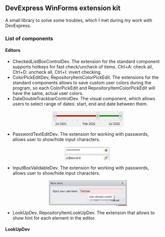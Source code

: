 ## DevExpress WinForms extension kit
  A small library to solve some troubles, which I met during my work with DevExpress.

### List of components
#### Editors
* CheckedListBoxControlDev. The extension for the standard component supports hotkeys for fast check/uncheck of items. Ctrl+A: check all, Ctrl+D: uncheck all, Ctrl+I: invert checking.
* ColorPickEditDev, RepositoryItemColorPickEdit. The extensions for the standard components allows to save custom user colors during the program, so each ColorPickEdit and RepositoryItemColorPickEdit will have the same, actual user colors.
* DateDoubleTrackbarControlDev. The visual component, which allows users to select range of dates: start, end and date between them. <p align="center"> <img src="DevExpressWinFormsExtension/Resources/Samples/DateDoubleTrackBarSample.jpg" width="230" align="center" title="Screenshot of the DateDoubleTrackbarControl"> </p>
* PasswordTextEditDev. The extension for working with passwords, allows user to show/hide input characters. <p align="center"> <img src="DevExpressWinFormsExtension/Resources/Samples/PasswordTextEditSample.jpg" width="150" align="center" title="Screenshot of the PasswordTextEdit"> </p>
* InputBoxValidableDev. The extension for working with passwords, allows user to show/hide input characters. <p align="center"> <img src="DevExpressWinFormsExtension/Resources/Samples/InputBoxValidableSample.jpg" width="250" align="center" title="Screenshot of the PasswordTextEdit"> </p>
* LookUpDev, RepositoryItemLookUpDev. The extension that allows to show hint for each element in the editor.

#### LookUpDev
